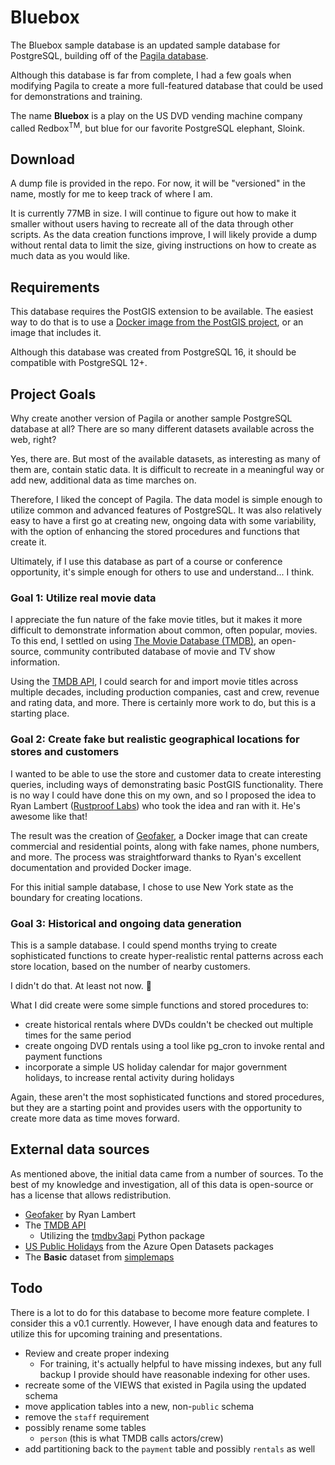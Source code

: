 # Bluebox

The Bluebox sample database is an updated sample database for PostgreSQL, building off of the [Pagila database](https://github.com/devrimgunduz/pagila/tree/master).

Although this database is far from complete, I had a few goals when modifying Pagila to create a more full-featured database that could be used for demonstrations and training.

The name **Bluebox** is a play on the US DVD vending machine company called Redbox<sup>TM</sup>, but blue for our favorite PostgreSQL elephant, Sloink.

## Download
A dump file is provided in the repo. For now, it will be "versioned" in the name, mostly for me to keep track of where I am.

It is currently 77MB in size. I will continue to figure out how to make it smaller without users having to recreate all of the data through other scripts. As the data creation functions improve, I will likely provide a dump without rental data to limit the size, giving instructions on how to create as much data as you would like.

## Requirements
This database requires the PostGIS extension to be available. The easiest way to do that is to use a [Docker image from the PostGIS project](https://registry.hub.docker.com/r/postgis/postgis/), or an image that includes it.

Although this database was created from PostgreSQL 16, it should be compatible with PostgreSQL 12+.

## Project Goals
Why create another version of Pagila or another sample PostgreSQL database at all? There are so many different datasets available across the web, right?

Yes, there are. But most of the available datasets, as interesting as many of them are, contain static data. It is difficult to recreate in a meaningful way or add new, additional data as time marches on.

Therefore, I liked the concept of Pagila. The data model is simple enough to utilize common and advanced features of PostgreSQL. It was also relatively easy to have a first go at creating new, ongoing data with some variability, with the option of enhancing the stored procedures and functions that create it.

Ultimately, if I use this database as part of a course or conference opportunity, it's simple enough for others to use and understand... I think. 

### Goal 1: Utilize real movie data
I appreciate the fun nature of the fake movie titles, but it makes it more difficult to demonstrate information about common, often popular, movies. To this end, I settled on using [The Movie Database (TMDB)](https://www.themoviedb.org/), an open-source, community contributed database of movie and TV show information.

Using the [TMDB API](https://developer.themoviedb.org/docs), I could search for and import movie titles across multiple decades, including production companies, cast and crew, revenue and rating data, and more. There is certainly more work to do, but this is a starting place.

### Goal 2: Create fake but realistic geographical locations for stores and customers
I wanted to be able to use the store and customer data to create interesting queries, including ways of demonstrating basic PostGIS functionality. There is no way I could have done this on my own, and so I proposed the idea to Ryan Lambert ([Rustproof Labs](https://blog.rustprooflabs.com/)) who took the idea and ran with it. He's awesome like that! 

The result was the creation of [Geofaker](https://geofaker.com/geo-faker.html), a Docker image that can create commercial and residential points, along with fake names, phone numbers, and more. The process was straightforward thanks to Ryan's excellent documentation and provided Docker image.

For this initial sample database, I chose to use New York state as the boundary for creating locations.

### Goal 3: Historical and ongoing data generation
This is a sample database. I could spend months trying to create sophisticated functions to create hyper-realistic rental patterns across each store location, based on the number of nearby customers. 

I didn't do that. At least not now. 🙂

What I did create were some simple functions and stored procedures to:
 - create historical rentals where DVDs couldn't be checked out multiple times for the same period
 - create ongoing DVD rentals using a tool like pg_cron to invoke rental and payment functions
 - incorporate a simple US holiday calendar for major government holidays, to increase rental activity during holidays

 Again, these aren't the most sophisticated functions and stored procedures, but they are a starting point and provides users with the opportunity to create more data as time moves forward.

## External data sources
As mentioned above, the initial data came from a number of sources. To the best of my knowledge and investigation, all of this data is open-source or has a license that allows redistribution.

- [Geofaker]() by Ryan Lambert
- The [TMDB API]()
  - Utilizing the [tmdbv3api](https://github.com/AnthonyBloomer/tmdbv3api) Python package
- [US Public Holidays](https://learn.microsoft.com/en-us/azure/open-datasets/dataset-public-holidays?tabs=azureml-opendatasets) from the Azure Open Datasets packages
- The **Basic** dataset from [simplemaps](https://simplemaps.com/data/us-zips)

## Todo
There is a lot to do for this database to become more feature complete. I consider this a v0.1 currently. However, I have enough data and features to utilize this for upcoming training and presentations.

- Review and create proper indexing
  - For training, it's actually helpful to have missing indexes, but any full backup I provide should have reasonable indexing for other uses.
- recreate some of the VIEWS that existed in Pagila using the updated schema
- move application tables into a new, non-`public` schema
- remove the `staff` requirement
- possibly rename some tables
  - `person` (this is what TMDB calls actors/crew)
- add partitioning back to the `payment` table and possibly `rentals` as well
